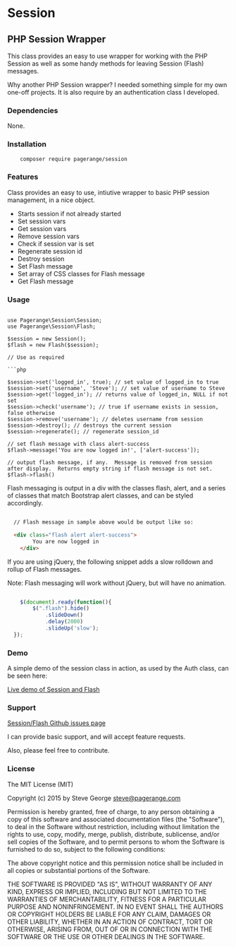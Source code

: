 # Session

## PHP Session Wrapper

This class provides an easy to use wrapper for working with the PHP Session as well as some handy methods for leaving Session (Flash) messages. 

Why another PHP Session wrapper?  I needed something simple for my own one-off projects.  It is also require by an authentication class I developed.

### Dependencies

None.

### Installation

```bash
	composer require pagerange/session
```

### Features

Class provides an easy to use, intiutive wrapper to basic PHP session management, in a nice object.

* Starts session if not already started
* Set session vars
* Get session vars
* Remove session vars
* Check if session var is set
* Regenerate session id
* Destroy session
* Set Flash message
* Set array of CSS classes for Flash message
* Get Flash message

### Usage

```

use Pagerange\Session\Session;
use Pagerange\Session\Flash;

$session = new Session();
$flash = new Flash($session);

// Use as required

```php

$session->set('logged_in', true); // set value of logged_in to true
$session->set('username', 'Steve'); // set value of username to Steve
$session->get('logged_in'); // returns value of logged_in, NULL if not set
$session->check('username'); // true if username exists in session, false otherwise
$session->remove('username'); // deletes username from session
$session->destroy(); // destroys the current session
$session->regenerate(); // regenerate session_id 

// set flash message with class alert-success
$flash->message('You are now logged in!', ['alert-success']); 

// output flash message, if any.  Message is removed from session after display.  Returns empty string if flash message is not set.
$flash->flash() 

```

Flash messaging is output in a div with the classes flash, alert, and a series of classes that match Bootstrap alert classes, and can be styled accordingly.

```html

  // Flash message in sample above would be output like so:

  <div class="flash alert alert-success">
		You are now logged in
	</div>

```

If you are using jQuery, the following snippet adds a slow rolldown and rollup of Flash messages.  

Note: Flash messaging will work without jQuery, but will have no animation.

```javascript

	$(document).ready(function(){
		$(".flash").hide()
			.slideDown()
			.delay(2000)
			.slideUp('slow');
  });

```

### Demo

A simple demo of the session class in action, as used by the Auth class, can be seen here:

[Live demo of Session and Flash](http://www.pagerange.com/projects/auth/demo/)

### Support

[Session/Flash Github issues page](https://github.com/pagerange/session/issues/)

I can provide basic support, and will accept feature requests.  

Also, please feel free to contribute.

### License

The MIT License (MIT)

Copyright (c) 2015  by Steve George <steve@pagerange.com>

Permission is hereby granted, free of charge, to any person obtaining a copy of this software and associated documentation files (the "Software"), to deal in the Software without restriction, including without limitation the rights to use, copy, modify, merge, publish, distribute, sublicense, and/or sell copies of the Software, and to permit persons to whom the Software is furnished to do so, subject to the following conditions: 

The above copyright notice and this permission notice shall be included in all copies or substantial portions of the Software.

THE SOFTWARE IS PROVIDED "AS IS", WITHOUT WARRANTY OF ANY KIND, EXPRESS OR IMPLIED, INCLUDING BUT NOT LIMITED TO THE WARRANTIES OF MERCHANTABILITY, FITNESS FOR A PARTICULAR PURPOSE AND NONINFRINGEMENT. IN NO EVENT SHALL THE AUTHORS OR COPYRIGHT HOLDERS BE LIABLE FOR ANY CLAIM, DAMAGES OR OTHER LIABILITY, WHETHER IN AN ACTION OF CONTRACT, TORT OR OTHERWISE, ARISING FROM, OUT OF OR IN CONNECTION WITH THE SOFTWARE OR THE USE OR OTHER DEALINGS IN THE SOFTWARE.  


